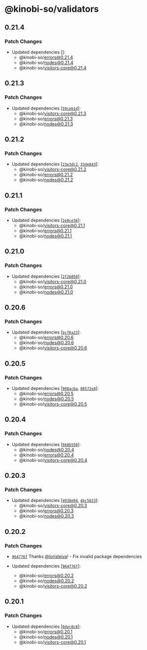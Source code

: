 # @kinobi-so/validators

## 0.21.4

### Patch Changes

-   Updated dependencies []:
    -   @kinobi-so/errors@0.21.4
    -   @kinobi-so/nodes@0.21.4
    -   @kinobi-so/visitors-core@0.21.4

## 0.21.3

### Patch Changes

-   Updated dependencies [[`59ceb1d`](https://github.com/kinobi-so/kinobi/commit/59ceb1d7803307b3a1a5e23ea3267934ad87bfc6)]:
    -   @kinobi-so/visitors-core@0.21.3
    -   @kinobi-so/errors@0.21.3
    -   @kinobi-so/nodes@0.21.3

## 0.21.2

### Patch Changes

-   Updated dependencies [[`23e3dc2`](https://github.com/kinobi-so/kinobi/commit/23e3dc2da6072fefc40e8205c19e44b646aa40a0), [`33de843`](https://github.com/kinobi-so/kinobi/commit/33de84386af661dc870b248b5301dafe1df2aba2)]:
    -   @kinobi-so/visitors-core@0.21.2
    -   @kinobi-so/errors@0.21.2
    -   @kinobi-so/nodes@0.21.2

## 0.21.1

### Patch Changes

-   Updated dependencies [[`2e8ce36`](https://github.com/kinobi-so/kinobi/commit/2e8ce36af43a853673b0805c86a62672869de487)]:
    -   @kinobi-so/visitors-core@0.21.1
    -   @kinobi-so/errors@0.21.1
    -   @kinobi-so/nodes@0.21.1

## 0.21.0

### Patch Changes

-   Updated dependencies [[`2f26050`](https://github.com/kinobi-so/kinobi/commit/2f26050ddbcbdefcefbd853e1017a30c94442e1f)]:
    -   @kinobi-so/visitors-core@0.21.0
    -   @kinobi-so/errors@0.21.0
    -   @kinobi-so/nodes@0.21.0

## 0.20.6

### Patch Changes

-   Updated dependencies [[`bcf6a23`](https://github.com/kinobi-so/kinobi/commit/bcf6a23fa0e0d1f1a064ea6ddcfc9c092190a51f)]:
    -   @kinobi-so/errors@0.20.6
    -   @kinobi-so/nodes@0.20.6
    -   @kinobi-so/visitors-core@0.20.6

## 0.20.5

### Patch Changes

-   Updated dependencies [[`908acba`](https://github.com/kinobi-so/kinobi/commit/908acba99cdb0b761ed79aebf6828e23fde97ef8), [`88572e8`](https://github.com/kinobi-so/kinobi/commit/88572e8eaffe09b5b8c48c4e9aebfdeb8bc149e6)]:
    -   @kinobi-so/errors@0.20.5
    -   @kinobi-so/nodes@0.20.5
    -   @kinobi-so/visitors-core@0.20.5

## 0.20.4

### Patch Changes

-   Updated dependencies [[`668b550`](https://github.com/kinobi-so/kinobi/commit/668b550aa2172c24ddb3b8751d91e67e94a93fa4)]:
    -   @kinobi-so/nodes@0.20.4
    -   @kinobi-so/errors@0.20.4
    -   @kinobi-so/visitors-core@0.20.4

## 0.20.3

### Patch Changes

-   Updated dependencies [[`d938e04`](https://github.com/kinobi-so/kinobi/commit/d938e04b8cf5765c5bb2b68916b29e892fd5ad70), [`4bc5823`](https://github.com/kinobi-so/kinobi/commit/4bc5823377824198bd5a6432d16333b2cb1d8b8c)]:
    -   @kinobi-so/visitors-core@0.20.3
    -   @kinobi-so/errors@0.20.3
    -   @kinobi-so/nodes@0.20.3

## 0.20.2

### Patch Changes

-   [`964776f`](https://github.com/kinobi-so/kinobi/commit/964776fe73402c236d334032821013674c3b1a5e) Thanks [@lorisleiva](https://github.com/lorisleiva)! - Fix invalid package dependencies

-   Updated dependencies [[`964776f`](https://github.com/kinobi-so/kinobi/commit/964776fe73402c236d334032821013674c3b1a5e)]:
    -   @kinobi-so/errors@0.20.2
    -   @kinobi-so/nodes@0.20.2
    -   @kinobi-so/visitors-core@0.20.2

## 0.20.1

### Patch Changes

-   Updated dependencies [[`0dec0c8`](https://github.com/kinobi-so/kinobi/commit/0dec0c8fff5e80fafc964416058e4ddf1db2bda0)]:
    -   @kinobi-so/errors@0.20.1
    -   @kinobi-so/nodes@0.20.1
    -   @kinobi-so/visitors-core@0.20.1
